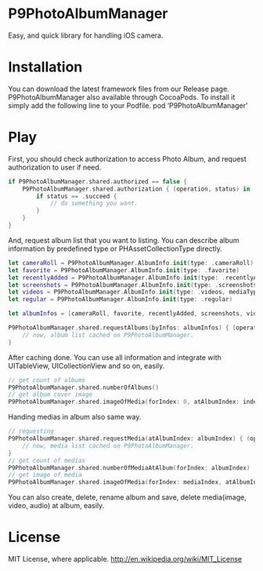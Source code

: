 P9PhotoAlbumManager
============

Easy, and quick library for handling iOS camera.

# Installation

You can download the latest framework files from our Release page.
P9PhotoAlbumManager also available through CocoaPods. To install it simply add the following line to your Podfile.
pod ‘P9PhotoAlbumManager’

# Play

First, you should check authorization to access Photo Album, and request authorization to user if need.

```swift
if P9PhotoAlbumManager.shared.authorized == false {
    P9PhotoAlbumManager.shared.authorization { (operation, status) in
        if status == .succeed {
            // do something you want.
        }
    }
}
```

And, request album list that you want to listing.
You can describe album information by predefined type or PHAssetCollectionType directly.

```swift
let cameraRoll = P9PhotoAlbumManager.AlbumInfo.init(type: .cameraRoll)
let favorite = P9PhotoAlbumManager.AlbumInfo.init(type: .favorite)
let recentlyAdded = P9PhotoAlbumManager.AlbumInfo.init(type: .recentlyAdded)
let screenshots = P9PhotoAlbumManager.AlbumInfo.init(type: .screenshots)
let videos = P9PhotoAlbumManager.AlbumInfo.init(type: .videos, mediaTypes: [.video], ascending: false)
let regular = P9PhotoAlbumManager.AlbumInfo.init(type: .regular)

let albumInfos = [cameraRoll, favorite, recentlyAdded, screenshots, videos, regular]

P9PhotoAlbumManager.shared.requestAlbums(byInfos: albumInfos) { (operation, status) in
    // now, album list cached on P9PhotoAlbumManager.
}
```

After caching done. You can use all information and integrate with UITableView, UICollectionView and so on, easily.

```swift
// get count of albums
P9PhotoAlbumManager.shared.numberOfAlbums()
// get album cover image
P9PhotoAlbumManager.shared.imageOfMedia(forIndex: 0, atAlbumIndex: indexPath.row, targetSize: CGSize.init(width: 80, height: 80), contentMode: .aspectFill)
```

Handing medias in album also same way.

```swift
// requesting
P9PhotoAlbumManager.shared.requestMedia(atAlbumIndex: albumIndex) { (operation, status) in
    // now, media list cached on P9PhotoAlbumManager.
}
// get count of medias
P9PhotoAlbumManager.shared.numberOfMediaAtAlbum(forIndex: albumIndex)
// get image of media
P9PhotoAlbumManager.shared.imageOfMedia(forIndex: mediaIndex, atAlbumIndex: albumIndex, targetSize: P9PhotoAlbumManager.maximumImageSize, contentMode: .aspectFill)
```

You can also create, delete, rename album and save, delete media(image, video, audio) at album, easily.

# License

MIT License, where applicable. http://en.wikipedia.org/wiki/MIT_License
